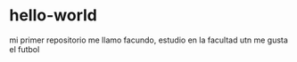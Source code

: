 # hello-world
mi primer repositorio
me llamo facundo, estudio en la facultad utn
me gusta el futbol
